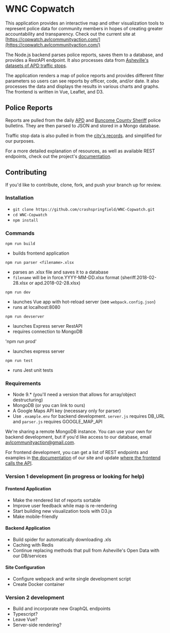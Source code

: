 # WNC Copwatch
This application provides an interactive map and other visualization tools to represent police data for community members in hopes of creating greater accountability and transparency. Check out the current site at [https://copwatch.avlcommunityaction.com/](https://copwatch.avlcommunityaction.com/)

The Node.js backend parses police reports, saves them to a database, and provides a RestAPI endpoint. It also processes data from [Asheville's datasets of APD traffic stops](http://data.ashevillenc.gov/datasets/apd-traffic-stops-after-oct-1-2017).

The application renders a map of police reports and provides different filter parameters so users can see reports by officer, code, and/or date. It also processes the data and displays the results in various charts and graphs. The frontend is written in Vue, Leaflet, and D3.


## Police Reports
Reports are pulled from the daily [APD](https://apdp2c.buncombecounty.org/dailybulletin.aspx) and [Buncome County Sheriff](https://bcsdp2c.buncombecounty.org/dailybulletin.aspx) police bulletins. They are then parsed to JSON and stored in a Mongo database.

Traffic stop data is also pulled in from the [city's records](http://data.ashevillenc.gov/datasets/apd-traffic-stops-after-oct-1-2017). and simplified for our purposes.

For a more detailed explanation of resources, as well as available REST endpoints, check out the project's [documentation](https://copwatch.avlcommunityaction.com/documentation).

## Contributing
If you'd like to contribute, clone, fork, and push your branch up for review.

### Installation
* `git clone https://github.com/crashspringfield/WNC-Copwatch.git`
* `cd WNC-Copwatch`
* `npm install`

### Commands

`npm run build`
* builds frontend application

`npm run parser <filename>.xlsx`
* parses an .xlsx file and saves it to a database
* `filename` will be in force.YYYY-MM-DD.xlsx format (sheriff.2018-02-28.xlsx or apd.2018-02-28.xlsx)

`npm run dev`
* launches Vue app with hot-reload server (see `webpack.config.json`)
* runs at localhost:8080

`npm run devserver`
* launches Express server RestAPI
* requires connection to MongoDB

'npm run prod'
* launches express server

`npm run test`
* runs Jest unit tests

### Requirements
* Node 9.* (you'll need a version that allows for array/object destructuring)
* MongoDB (or you can link to ours)
* A Google Maps API key (necessary only for parser)
* Use `.example.env` for backend development. `server.js` requires DB_URL and `parser.js` requires GOOGLE_MAP_API

We're sharing a remote MongoDB instance. You can use your own for backend development, but if you'd like access to our database, email [avlcommunityaction@gmail.com](mailto:avlcommunityaction@gmail.com).

For frontend development, you can get a list of REST endpoints and examples in [the documentation](https://copwatch.avlcommunityaction.com/documentation) of our site and update [where the frontend calls the API](https://github.com/crashspringfield/WNC-Copwatch/blob/master/public/src/vuex/api.js).

### Version 1 development (in progress or looking for help)

#### Frontend Application
* Make the rendered list of reports sortable
* Improve user feedback while map is re-rendering
* Start building new visualization tools with D3.js
* Make mobile-friendly

#### Backend Application
* Build spider for automatically downloading .xls
* Caching with Redis
* Continue replacing methods that pull from Asheville's Open Data with our DB/services

#### Site Configuration
* Configure webpack and write single development script
* Create Docker container

### Version 2 development
* Build and incorporate new GraphQL endpoints
* Typescript?
* Leave Vue?
* Server-side rendering?
